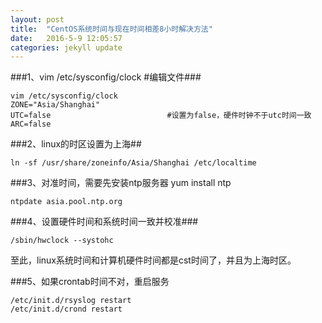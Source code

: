 ```yaml
---
layout: post
title:  "CentOS系统时间与现在时间相差8小时解决方法"
date:   2016-5-9 12:05:57 
categories: jekyll update
---
```


###1、vim /etc/sysconfig/clock   #编辑文件###

	vim /etc/sysconfig/clock
	ZONE="Asia/Shanghai"
	UTC=false                          #设置为false，硬件时钟不于utc时间一致
	ARC=false

###2、linux的时区设置为上海##

	ln -sf /usr/share/zoneinfo/Asia/Shanghai /etc/localtime

###3、对准时间，需要先安装ntp服务器 yum install ntp

	ntpdate asia.pool.ntp.org

###4、设置硬件时间和系统时间一致并校准###

	/sbin/hwclock --systohc

至此，linux系统时间和计算机硬件时间都是cst时间了，并且为上海时区。


###5、如果crontab时间不对，重启服务

	/etc/init.d/rsyslog restart
	/etc/init.d/crond restart